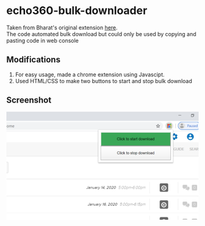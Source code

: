# echo360-bulk-downloader
Taken from Bharat's original extension [here](https://github.com/bmiddha/echo360-bulk-downloader).  
The code automated bulk download but could only be used by copying and pasting code in web console

## Modifications
1. For easy usage, made a chrome extension using Javascipt.  
2. Used HTML/CSS to make two buttons to start and stop bulk download

## Screenshot
![ScreenShot](extension.png)




